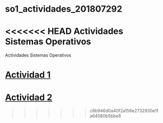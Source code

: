 # so1_actividades_201807292
<<<<<<< HEAD
Actividades Sistemas Operativos 
=======

Actividades Sistemas Operativos 


# [Actividad 1](Actividad1/README.md)
 
# [Actividad 2](Actividad2/scrip_datos.sh)

>>>>>>> c8b946d0a40f2a156e2732930e1fa64580b5bbe8
